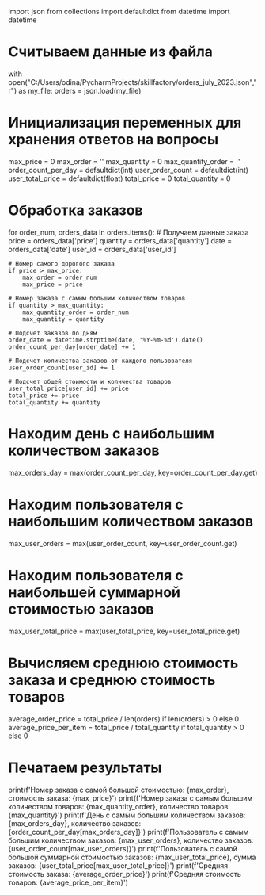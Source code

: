import json
from collections import defaultdict
from datetime import datetime

# Считываем данные из файла
with open("C:/Users/odina/PycharmProjects/skillfactory/orders_july_2023.json","r") as my_file:
    orders = json.load(my_file)

# Инициализация переменных для хранения ответов на вопросы
max_price = 0
max_order = ''
max_quantity = 0
max_quantity_order = ''
order_count_per_day = defaultdict(int)
user_order_count = defaultdict(int)
user_total_price = defaultdict(float)
total_price = 0
total_quantity = 0

# Обработка заказов
for order_num, orders_data in orders.items():
    # Получаем данные заказа
    price = orders_data['price']
    quantity = orders_data['quantity']
    date = orders_data['date']
    user_id = orders_data['user_id']

    # Номер самого дорогого заказа
    if price > max_price:
        max_order = order_num
        max_price = price

    # Номер заказа с самым большим количеством товаров
    if quantity > max_quantity:
        max_quantity_order = order_num
        max_quantity = quantity

    # Подсчет заказов по дням
    order_date = datetime.strptime(date, '%Y-%m-%d').date()
    order_count_per_day[order_date] += 1

    # Подсчет количества заказов от каждого пользователя
    user_order_count[user_id] += 1

    # Подсчет общей стоимости и количества товаров
    user_total_price[user_id] += price
    total_price += price
    total_quantity += quantity

# Находим день с наибольшим количеством заказов
max_orders_day = max(order_count_per_day, key=order_count_per_day.get)

# Находим пользователя с наибольшим количеством заказов
max_user_orders = max(user_order_count, key=user_order_count.get)

# Находим пользователя с наибольшей суммарной стоимостью заказов
max_user_total_price = max(user_total_price, key=user_total_price.get)

# Вычисляем среднюю стоимость заказа и среднюю стоимость товаров
average_order_price = total_price / len(orders) if len(orders) > 0 else 0
average_price_per_item = total_price / total_quantity if total_quantity > 0 else 0

# Печатаем результаты
print(f'Номер заказа с самой большой стоимостью: {max_order}, стоимость заказа: {max_price}')
print(f'Номер заказа с самым большим количеством товаров: {max_quantity_order}, количество товаров: {max_quantity}')
print(f'День с самым большим количеством заказов: {max_orders_day}, количество заказов: {order_count_per_day[max_orders_day]}')
print(f'Пользователь с самым большим количеством заказов: {max_user_orders}, количество заказов: {user_order_count[max_user_orders]}')
print(f'Пользователь с самой большой суммарной стоимостью заказов: {max_user_total_price}, сумма заказов: {user_total_price[max_user_total_price]}')
print(f'Средняя стоимость заказа: {average_order_price}')
print(f'Средняя стоимость товаров: {average_price_per_item}')
